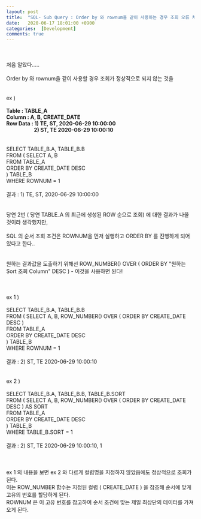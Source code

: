 ```yaml
---
layout: post
title:  "SQL- Sub Query : Order by 와 rownum을 같이 사용하는 경우 조회 오류 처리"
date:   2020-06-17 18:01:00 +0900
categories:  [Development]
comments: true
---
```


<html>
 <body>
<br>             
<br>    처음 알았다.....
<br>    
<br>    Order by 와 rownum을 같이 사용할 경우 조회가 정상적으로 되지 않는 것을
<br>    
<br>    
<br>    ex )
<br>    
  <br>    <b>Table    : TABLE_A</b>
  <br>    <b>Column   :     A,  B, CREATE_DATE</b>
  <br>    <b>Row Data : 1) TE, ST, 2020-06-29 10:00:00</b>
  <br>&emsp;&emsp;&emsp;&emsp;&emsp; <b>2) ST, TE  2020-06-29 10:00:10</b>
<br>    
<br>    
<br>    SELECT TABLE_B.A, TABLE_B.B
<br>      FROM (  SELECT A, B
<br>                FROM TABLE_A
<br>              ORDER BY CREATE_DATE DESC
<br>           ) TABLE_B
<br>     WHERE ROWNUM = 1
<br>     
<br>     결과 : 1) TE, ST, 2020-06-29 10:00:00
<br>     
<br>     
<br>     당연 2번 ( 당연 TABLE_A 의 최근에 생성된 ROW 순으로 조회) 에 대한 결과가 나올 것이라 생각했지만, 
<br>     
<br>     SQL 의 순서 조회 조건은 ROWNUM을 먼저 실행하고 ORDER BY 를 진행하게 되어있다고 한다..
<br>     
<br>     
<br>     원하는 결과값을 도출하기 위해선 ROW_NUMBER() OVER ( ORDER BY "원하는 Sort 조회 Column" DESC ) - 이것을 사용하면 된다!
<br>    
<br>    
<br>    
<br>    ex 1 )
<br>    
<br>    SELECT TABLE_B.A, TABLE_B.B
<br>      FROM (  SELECT A, B, ROW_NUMBER() OVER ( ORDER BY CREATE_DATE DESC )
<br>                FROM TABLE_A
<br>              ORDER BY CREATE_DATE DESC
<br>           ) TABLE_B
<br>     WHERE ROWNUM = 1
<br>    
<br>    결과 : 2) ST, TE  2020-06-29 10:00:10
<br>    
<br>    
<br>    ex 2 )
<br>    
<br>    SELECT TABLE_B.A, TABLE_B.B, TABLE_B.SORT
<br>      FROM (  SELECT A, B, ROW_NUMBER() OVER ( ORDER BY CREATE_DATE DESC ) AS SORT
<br>                FROM TABLE_A
<br>              ORDER BY CREATE_DATE DESC
<br>           ) TABLE_B
<br>     WHERE TABLE_B.SORT = 1
<br>    
<br>    결과 : 2) ST, TE  2020-06-29 10:00:10, 1
<br>    
<br>    
<br>    
<br>    ex 1 의 내용을 보면 ex 2 와 다르게 컬럼명을 지정하지 않았음에도 정상적으로 조회가 된다.
<br>    이는 ROW_NUMBER 함수는 지정된 컬럼 ( CREATE_DATE ) 을 참조해 순서에 맞게 고유의 번호를 할당하게 된다.
<br>    ROWNUM 은 이 고유 번호를 참고하여 순서 조건에 맞는 제일 최상단의 데이터를 가져오게 된다.
<br>    
  </body>
</html>
